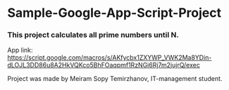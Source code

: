 # Sample-Google-App-Script-Project
### This project calculates all prime numbers until N. 
App link: https://script.google.com/macros/s/AKfycbx1ZXYWP_VWK2Ma8YDin-dLOJL3DD86u8A2HkVQKco5BhFOaqpmf1RzNGi6Rj7m2jujrQ/exec

Project was made by Meiram Sopy Temirzhanov, IT-management student.

